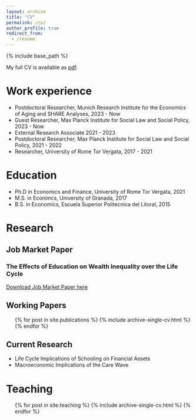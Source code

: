 ```yaml
---
layout: archive
title: "CV"
permalink: /cv/
author_profile: true
redirect_from:
  - /resume
---
```


{% include base_path %}

My full CV is available as [pdf](http://fernandoloaizae.github.io/files/CV_Loaiza_new.pdf).

Work experience
======
* Postdoctoral Researcher, Munich Research Institute for the Economics of Aging and SHARE Analyses, 2023 - Now
* Guest Researcher, Max Planck Institute for Social Law and Social Policy, 2023 - Now
* External Research Associate 2021 - 2023
* Postdoctoral Researcher, Max Planck Institute for Social Law and Social Policy, 2021 - 2022
* Researcher, University of Rome Tor Vergata, 2017 - 2021

Education
======
* Ph.D in Economics and Finance, University of Rome Tor Vergata, 2021
* M.S. in Econimcs, University of Granada, 2017
* B.S. in Economics, Escuela Superior Politecnica del Litoral, 2015

Research
======

## Job Market Paper

### The Effects of Education on Wealth Inequality over the Life Cycle

[Download Job Market Paper here](https://fernandoloaizae.github.io/files/Loaiza_JMP23.pdf)

## Working Papers

  <ul>{% for post in site.publications %}
    {% include archive-single-cv.html %}
  {% endfor %}</ul>
 
## Current Research

* Life Cycle Implications of Schooling on Financial Assets
* Macroeconomic Implications of the Care Wave

  
Teaching
======
  <ul>{% for post in site.teaching %}
    {% include archive-single-cv.html %}
  {% endfor %}</ul>
  
